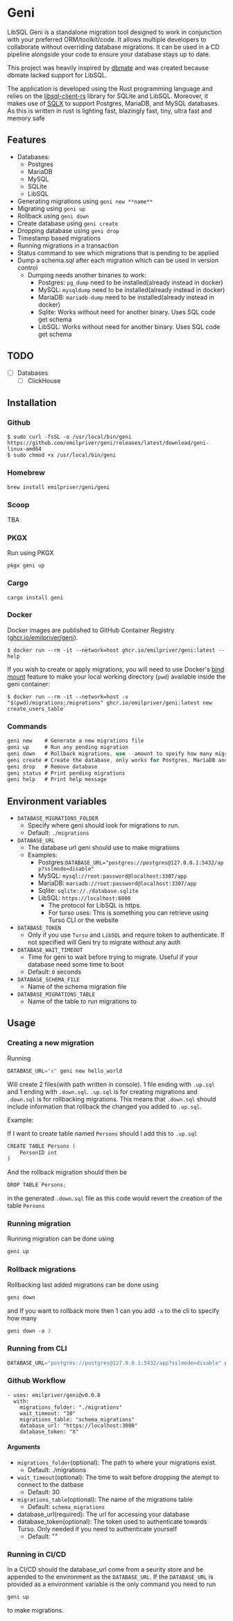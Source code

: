 # Geni
LibSQL
Geni is a standalone migration tool designed to work in conjunction with your preferred ORM/toolkit/code. It allows multiple developers to collaborate without overriding database migrations. It can be used in a CD pipeline alongside your code to ensure your database stays up to date.

This project was heavily inspired by [dbmate](https://github.com/amacneil/dbmate) and was created because dbmate lacked support for LibSQL.

The application is developed using the Rust programming language and relies on the [libsql-client-rs](https://github.com/libsql/libsql-client-rs) library for SQLite and LibSQL. Moreover, it makes use of [SQLX](https://github.com/launchbadge/sqlx) to support Postgres, MariaDB, and MySQL databases. As this is written in rust is lighting fast, blazingly fast, tiny, ultra fast and memory safe

## Features

- Databases:
    - Postgres
    - MariaDB
    - MySQL
    - SQLite
    - LibSQL
- Generating migrations using `geni new **name**`
- Migrating using `geni up`
- Rollback using `geni down`
- Create database using  `geni create`
- Dropping database using  `geni drop`
- Timestamp based migrations
- Running migrations in a transaction
- Status command to see which migrations that is pending to be applied 
- Dump a schema.sql after each migration which can be used in version control
  - Dumping needs another binaries to work:
    - Postgres: `pg_dump` need to be installed(already instead in docker)
    - MySQL: `mysqldump` need to be installed(already instead in docker)
    - MariaDB: `mariadb-dump` need to be installed(already instead in docker)
    - Sqlite: Works without need for another binary. Uses SQL code get schema
    - LibSQL: Works without need for another binary. Uses SQL code get schema

## TODO

- [ ]  Databases
    - [ ]  ClickHouse

## Installation

### Github

```
$ sudo curl -fsSL -o /usr/local/bin/geni https://github.com/emilpriver/geni/releases/latest/download/geni-linux-amd64
$ sudo chmod +x /usr/local/bin/geni
```

### Homebrew

```
brew install emilpriver/geni/geni
```

### Scoop

TBA

### PKGX
Run using PKGX
```
pkgx geni up
```

### Cargo

```
cargo install geni
```

### Docker

Docker images are published to GitHub Container Registry ([ghcr.io/emilpriver/geni](https://ghcr.io/emilpriver/geni)).

```
$ docker run --rm -it --network=host ghcr.io/emilpriver/geni:latest --help
```

If you wish to create or apply migrations, you will need to use Docker's [bind mount](https://docs.docker.com/storage/bind-mounts/) feature to make your local working directory (`pwd`) available inside the geni container:

```
$ docker run --rm -it --network=host -v "$(pwd)/migrations:/migrations" ghcr.io/emilpriver/geni:latest new create_users_table`
```

### Commands

```rust
geni new    # Generate a new migrations file
geni up     # Run any pending migration
geni down   # Rollback migrations, use --amount to speify how many migrations(default 1)
geni create # Create the database, only works for Postgres, MariaDB and MySQL. If you use SQLite will geni create the file before running migrations if the sqlite file don't exist. LibSQL should be create using respective interface.
geni drop   # Remove database
geni status # Print pending migrations
geni help   # Print help message
```

## Environment variables

- `DATABASE_MIGRATIONS_FOLDER`
    - Specify where geni should look for migrations to run.
    - Default: `./migrations`
- `DATABASE_URL`
    - The database url geni should use to make migrations
    - Examples:
        - Postgres:`DATABASE_URL="postgres://postgres@127.0.0.1:5432/app?sslmode=disable"`
        - MySQL: `mysql://root:password@localhost:3307/app`
        - MariaDB: `mariadb://root:password@localhost:3307/app`
        - Sqlite: `sqlite://./database.sqlite`
        - LibSQL: `https://localhost:6000`
            - The protocol for LibSQL is https.
            - For turso uses: This is something you can retrieve using Turso CLI or the website
- `DATABASE_TOKEN`
    - Only if you use `Turso` and `LibSQL` and require token to authenticate. If not specified will Geni try to migrate without any auth
- `DATABASE_WAIT_TIMEOUT`
    - Time for geni to wait before trying to migrate. Useful if your database need some time to boot
    - Default: `0` seconds
- `DATABASE_SCHEMA_FILE`
  - Name of the schema migration file
- `DATABASE_MIGRATIONS_TABLE`
  - Name of the table to run migrations to
## Usage

### Creating a new migration

Running 

```rust
DATABASE_URL="x" geni new hello_world
```

Will create 2 files(with path written in console). 1 file ending with `.up.sql` and 1 ending with `.down.sql`. `.up.sql` is for creating migrations and `.down.sql` is for rollbacking migrations. This means that  `.down.sql` should include information that rollback the changed you added to `.up.sql`. 

Example:

If I want to create  table named `Persons` should I add this to `.up.sql`

```rust
CREATE TABLE Persons (
    PersonID int
)
```

And the rollback migration should then be

```rust
DROP TABLE Persons;
```

in the generated `.down.sql` file as this code would revert the creation of the table `Persons`

### Running migration

Running migration can be done using

```rust
geni up
```

### Rollback migrations

Rollbacking last added migrations can be done using

```rust
geni down
```

and If you want to rollback more then 1 can you add `-a` to the cli to specify how many

```rust
geni down -a 3
```

### Running from CLI

```rust
DATABASE_URL="postgres://postgres@127.0.0.1:5432/app?sslmode=disable" geni up
```

### Github Workflow

```
- uses: emilpriver/geni@v0.0.8
  with:
    migrations_folder: "./migrations"
    wait_timeout: "30"
    migrations_table: "schema_migrations"
    database_url: "https://localhost:3000"
    database_token: "X"
```

#### Arguments
  - `migrations_folder`(optional): The path to where your migrations exist.
    - Default: ./migrations
  - `wait_timeout`(optional): The time to wait before dropping the atempt to connect to the datbase
    - Default: 30
  - `migrations_table`(optional): The name of the migrations table
    - Default: `schema_migrations`
  - database_url(required): The url for accessing your database
  - database_token(optional): The token used to authenticate towards Turso. Only needed if you need to authenticate yourself
    - Default: ""

### Running in CI/CD

In a CI/CD should the database_url come from a seurity store and be appended to the environment as the `DATABASE_URL`. If the `DATABASE_URL` is provided as a environment variable is the only command you need to run

```rust
geni up
```

to make migrations.
